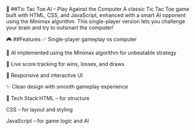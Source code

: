 🧠 ##Tic Tac Toe AI – Play Against the Computer
A classic Tic Tac Toe game built with HTML, CSS, and JavaScript, enhanced with a smart AI opponent using the Minimax algorithm. This single-player version lets you challenge your brain and try to outsmart the computer!

🎮 ##Features
✅ Single-player gameplay vs computer

🤖 AI implemented using the Minimax algorithm for unbeatable strategy

💯 Live score tracking for wins, losses, and draws

🧠 Responsive and interactive UI

✨ Clean design with smooth gameplay experience

📁 Tech Stack
HTML – for structure

CSS – for layout and styling

JavaScript – for game logic and AI
